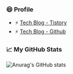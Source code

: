 ### 😄 Profile
- ⚡ [Tech Blog - Tistory](https://bkjeon1614.tistory.com/)
- ⚡ [Tech Blog - Github](https://bkjeon1614.github.io/blog/)

### 📈 My GitHub Stats  
![Anurag's GitHub stats](https://github-readme-stats.vercel.app/api?username=bkjeon1614&show_icons=true&theme=default)

<!--
ICON: ✨ 🔭 🌱 👯 🤔 💬 📫 😄 ⚡ 🚧 🏆 🌸 ✅ ⏳ 📊 📫 📝
-->
